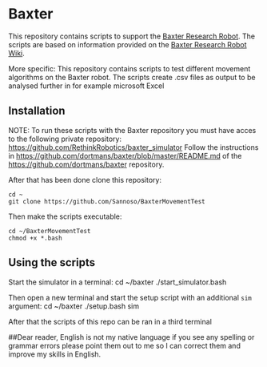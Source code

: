 # Baxter

This repository contains scripts to support the [Baxter Research Robot](http://www.rethinkrobotics.com/baxter-research-robot/).
The scripts are based on information provided on the [Baxter Research Robot Wiki](http://sdk.rethinkrobotics.com/wiki/Main_Page).

More specific:
This repository contains scripts to test different movement algorithms on the Baxter robot.
The scripts create .csv files as output to be analysed further in for example microsoft Excel

## Installation

NOTE: To run these scripts with the Baxter repository you must have acces to the following private repository: https://github.com/RethinkRobotics/baxter_simulator
Follow the instructions in https://github.com/dortmans/baxter/blob/master/README.md
of the https://github.com/dortmans/baxter    repository.

After that has been done clone this repository:

    cd ~
    git clone https://github.com/Sannoso/BaxterMovementTest

Then make the scripts executable:

    cd ~/BaxterMovementTest
    chmod +x *.bash

## Using the scripts

Start the simulator in a terminal:
    cd ~/baxter
    ./start_simulator.bash

Then open a new terminal and start the setup script with an additional `sim` argument:
    cd ~/baxter
    ./setup.bash sim

After that the scripts of this repo can be ran in a third terminal


##Dear reader,
English is not my native language if you see any spelling or grammar errors please point them out to me so I can correct them and improve my skills in English.
